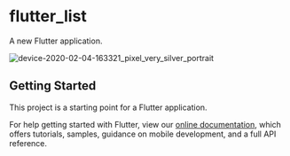 # flutter_list

A new Flutter application.

![device-2020-02-04-163321_pixel_very_silver_portrait](https://user-images.githubusercontent.com/4372065/76675367-85ca6380-65de-11ea-9e70-719fc734ad5a.png)


## Getting Started

This project is a starting point for a Flutter application.

For help getting started with Flutter, view our
[online documentation](http://theflutterblog.com/), which offers tutorials,
samples, guidance on mobile development, and a full API reference.
